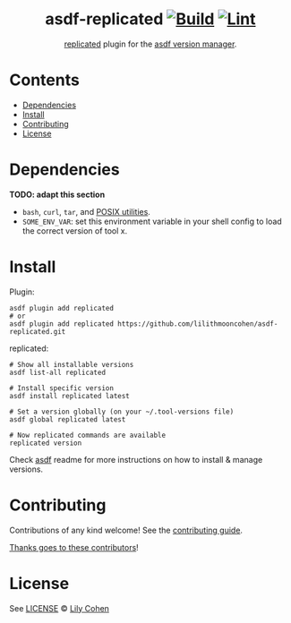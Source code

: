 <div align="center">

# asdf-replicated [![Build](https://github.com/lilithmooncohen/asdf-replicated/actions/workflows/build.yml/badge.svg)](https://github.com/lilithmooncohen/asdf-replicated/actions/workflows/build.yml) [![Lint](https://github.com/lilithmooncohen/asdf-replicated/actions/workflows/lint.yml/badge.svg)](https://github.com/lilithmooncohen/asdf-replicated/actions/workflows/lint.yml)

[replicated](https://docs.replicated.com/) plugin for the [asdf version manager](https://asdf-vm.com).

</div>

# Contents

- [Dependencies](#dependencies)
- [Install](#install)
- [Contributing](#contributing)
- [License](#license)

# Dependencies

**TODO: adapt this section**

- `bash`, `curl`, `tar`, and [POSIX utilities](https://pubs.opengroup.org/onlinepubs/9699919799/idx/utilities.html).
- `SOME_ENV_VAR`: set this environment variable in your shell config to load the correct version of tool x.

# Install

Plugin:

```shell
asdf plugin add replicated
# or
asdf plugin add replicated https://github.com/lilithmooncohen/asdf-replicated.git
```

replicated:

```shell
# Show all installable versions
asdf list-all replicated

# Install specific version
asdf install replicated latest

# Set a version globally (on your ~/.tool-versions file)
asdf global replicated latest

# Now replicated commands are available
replicated version
```

Check [asdf](https://github.com/asdf-vm/asdf) readme for more instructions on how to
install & manage versions.

# Contributing

Contributions of any kind welcome! See the [contributing guide](contributing.md).

[Thanks goes to these contributors](https://github.com/lilithmooncohen/asdf-replicated/graphs/contributors)!

# License

See [LICENSE](LICENSE) © [Lily Cohen](https://github.com/lilithmooncohen/)
